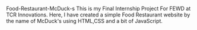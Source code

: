 
Food-Restaurant-McDuck-s
This is my Final Internship Project For FEWD at TCR Innovations. Here, I have created a simple Food Restaurant website by the name of McDuck's using HTML,CSS and a bit of JavaScript.
